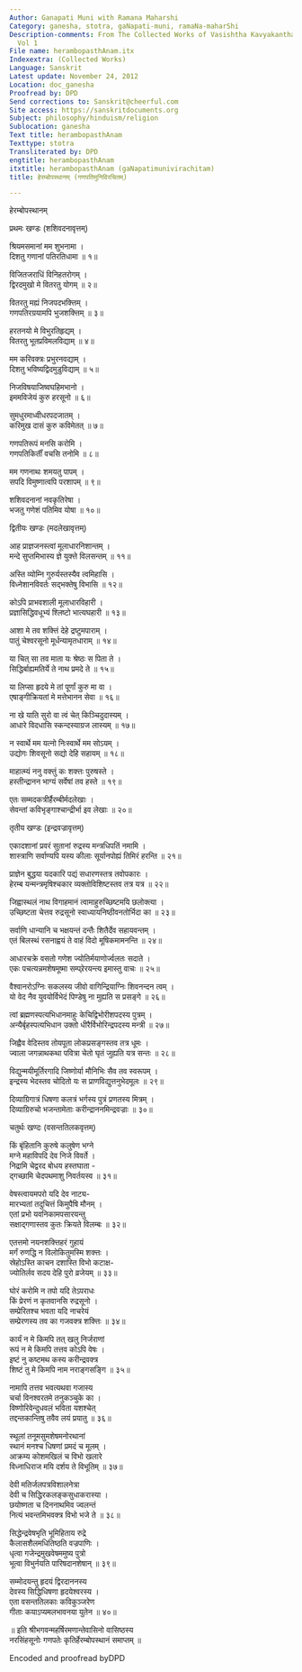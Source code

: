 ```yaml
---
Author: Ganapati Muni with Ramana Maharshi
Category: ganesha, stotra, gaNapati-muni, ramaNa-maharShi
Description-comments: From The Collected Works of Vasishtha Kavyakantha Ganapati Muni
  Vol 1
File name: herambopasthAnam.itx
Indexextra: (Collected Works)
Language: Sanskrit
Latest update: November 24, 2012
Location: doc_ganesha
Proofread by: DPD
Send corrections to: Sanskrit@cheerful.com
Site access: https://sanskritdocuments.org
Subject: philosophy/hinduism/religion
Sublocation: ganesha
Text title: herambopasthAnam
Texttype: stotra
Transliterated by: DPD
engtitle: herambopasthAnam
itxtitle: herambopasthAnam (gaNapatimunivirachitam)
title: हेरम्बोपस्थानम् (गणपतिमुनिविरचितम्)

---
```

  
 हेरम्बोपस्थानम्   
  
प्रथमः खण्डः (शशिवदनावृत्तम्)  
  
श्रियमसमानां मम शुभनामा ।  
दिशतु गणानां पतिरतिधामा ॥ १॥  
  
विजितजराधिं विनिहतरोगम् ।  
द्विरदमुखो मे वितरतु योगम् ॥ २॥  
  
वितरतु मह्यं निजपदभक्त्तिम् ।  
गणपतिरग्रयामपि भुजशक्त्तिम् ॥ ३॥  
  
हरतनयो मे विभुरतिहृद्यम् ।  
वितरतु भूतप्रविमलविद्याम् ॥ ४॥  
  
मम करिवक्त्रः प्रभुरनवद्याम् ।  
दिशतु भविष्यद्विदमुडुविद्याम् ॥ ५॥  
  
निजविषयाजिष्वघहिमभानो ।  
इममविजेयं कुरु हरसूनो ॥ ६॥  
  
सुमधुरमाध्वीधरपदजातम् ।  
करिमुख दासं कुरु कविमेतत् ॥ ७॥  
  
गणपतिरूपं मनसि करोमि ।  
गणपतिकिर्तीं वचसि तनोमि ॥ ८॥  
  
मम गणनाथः शमयतु पापम् ।  
सपदि विमुष्णात्वपि परशापम् ॥ ९॥  
  
शशिवदनानां नवकृतिरेषा ।  
भजतु गणेशं पतिमिव योषा ॥ १०॥  
  
  
  
द्वितीयः खण्डः (मदलेखावृत्तम्)  
  
आह प्राज्ञजनस्त्वां मूलाधारनिशान्तम् ।  
मन्दे सुप्तमिभास्य ज्ञे युक्त्ते विलसन्तम् ॥ ११॥  
  
अस्ति व्योम्नि गुरुर्यस्तस्यैव त्वमिहासि ।  
विध्नेशानविवर्तः सद्भक्तेषु विभासि ॥ १२॥  
  
कोऽपि प्राभवशाली मूलाधारविहारी ।  
प्रज्ञासिद्धिवधूभ्यं श्लिष्टो भात्यघहारी ॥ १३॥  
  
आशा मे तव शक्त्तिं देहे द्रष्टुमपाराम् ।  
पातुं चेश्वरसूनो मूर्धन्यामृतधाराम् ॥ १४॥  
  
या चित् सा तव माता यः श्रेष्ठः स पिता ते ।  
सिद्धिर्बाह्यमतिर्ये ते नाथ प्रमदे ते ॥ १५॥  
  
या लिप्सा हृदये मे तां पूर्णां कुरु मा वा ।  
एषाङ्गीक्रियतां मे मत्तेभानन सेवा ॥ १६॥  
  
ना खे याति सुरो वा त्वं चेत् किञ्चिदुदास्यम् ।  
आधारे विदधासि स्कन्दस्याग्रज लास्यम् ॥ १७॥  
  
न स्वार्थे मम यत्नो निःस्वार्थे मम सोऽयम् ।  
उद्योगः शिवसूनो सद्यो देहि सहायम् ॥ १८॥  
  
माहात्म्यं ननु वक्त्तुं कः शक्त्तः पुरुषस्ते ।  
हस्तीन्द्रानन भाग्यं सर्वेषां तव हस्ते ॥ १९॥  
  
एतः सम्मदकत्रीर्हैरम्बीर्मदलेखाः ।  
सेवन्तां कविभृङ्गाश्चान्द्रीर्भा इव लेखाः ॥ २०॥  
  
  
  
तृतीय खण्डः (इन्द्रवज्रावृत्तम्)  
  
एकादशानां प्रवरं सुतानां रुद्रस्य मन्त्रधिपतिं नमामि ।  
शास्त्राणि सर्वाण्यपि यस्य कीलाः सूर्यानपोह्यं तिमिरं हरन्ति ॥ २१॥  
  
प्राज्ञेन बुद्धया यदकारि पद्यं सधारणस्तत्र तवोपकारः ।  
हेरम्ब यन्मन्त्रमृषिश्चकार व्यक्तोविशिष्टस्तव तत्र यत्र ॥ २२॥  
  
जिह्वास्थलं नाथ विगाहमानं त्वामाहुरुच्छिष्टमयि छलोक्त्या ।  
उच्छिष्टता चेत्तव रुद्रसूनो स्वाध्यायनिष्ठीवनतोर्भिदा का ॥ २३॥  
  
सर्वाणि धान्यानि च भक्षयन्तं दन्तैः शितैर्देव सहायवन्तम् ।  
एतं बिलस्थं रसनाह्वयं ते वाहं विदो मूषिकमामनन्ति ॥ २४॥  
  
आधारचक्रे वसतो गणेश ज्योतिर्मयाणोर्ज्वलतः सदाते ।  
एकः पचत्यन्नमशेषमूष्मा सम्प्र्रेरयन्त्य इमास्तु वाचः ॥ २५॥  
  
वैश्वानरोऽग्निः सकलस्य जीवो वागिन्द्रियाग्निः शिवनन्दन त्वम् ।  
यो वेद नैव युवयोर्विभेदं पिण्डेषु ना मुह्यति स प्रसङ्गे ॥ २६॥  
  
त्वां ब्रह्मणस्पत्यभिधानमाहुः केचिद्विभोरीशपदस्य पुत्रम् ।  
अन्यैर्बृहस्पत्यभिधान उक्तो धीरैर्विभोरिन्द्रपदस्य मन्त्री ॥ २७॥  
  
जिह्वैव वेदिस्तव तोयपूता लोकप्रसङ्गस्तव तत्र धूमः ।  
ज्वाला जगन्नाथकथा पवित्रा चेतो घृतं जुह्यति यत्र सन्तः ॥ २८॥  
  
विद्युन्मयीमूर्तिरगादि जिष्णोर्या मौनिभिः सैव तव स्वरूपम् ।  
इन्द्रस्य भेदस्तव चोदितो यः स प्राणविद्युत्तनुभेदमूलः ॥ २९॥  
  
दिव्याग्रिगात्रं धिषणा कलत्रं भर्गस्य पुत्रं प्रणतस्य मित्रम् ।  
दिव्याग्रिरुचो भजन्तामेताः करीन्द्राननमिन्द्रवज्राः ॥ ३०॥  
  
  
  
चतुर्थः खण्दः (वसन्ततिलकवृत्तम्)  
  
किं बृंहितानि कुरुषे कलुषेण भग्ने  
मग्ने महाविपदि देव निजे विवर्ते ।  
निद्रामि चेद्वरद बोधय हस्तघाता -  
द्गच्छामि चेदपथमाशु निवर्तयस्व ॥ ३१॥  
  
वेषस्त्वायमपरो यदि देव नाट्य-  
मारभ्यतां तदुचित्तं किमुपैषि मौनम् ।  
एतां प्रभो यवनिकामपसारयन्तु  
सक्षाद्गणास्तव कुतः क्रियते विलम्बः ॥ ३२॥  
  
एतत्तमो नयनशक्त्तिहरं गुहायं  
मर्गं रुणद्धि न विलोकितुमस्मि शक्त्तः ।  
स्रेहोऽस्ति काचन दशास्ति विभो कटाक्ष-  
ज्योतिर्लव सदय देहि पुरो व्रजेयम् ॥ ३३॥  
  
घोरं करोमि न तपो यदि तेऽपराधः  
किं प्रेरणं न कृतवानसि रुद्रसूनो ।  
सम्प्रेरितश्च भवता यदि नाचरेयं  
सम्प्रेरणस्य तव का गजवक्त्र शक्त्तिः ॥ ३४॥  
  
कार्यं न मे किमपि तत् खलु निर्जराणां  
रूपं न मे किमपि तत्तव कोऽपि वेषः ।  
इष्टं नु कष्टमथ कस्य करीन्द्रवक्त्र  
शिष्टं तु मे किमपि नाम नराङ्गसङ्गि ॥ ३५॥  
  
नामापि तत्तव भवत्यथवा गजास्य  
चर्चा विनश्वरतमे तनुकञ्चुके का ।  
विष्णोरिवेन्दुधवलं भविता यशश्चेत्  
तद्दन्तकान्तिषु तवैव लयं प्रयातु ॥ ३६॥  
  
स्थूलां तनूमसुमशेषमनोरथानां  
स्थानं मनश्च धिषणां प्रमदं च मूलम् ।  
आक्रम्य कोशमखिलं च विभो खलारे  
विध्नाधिराज मयि दर्शय ते विभूतिम् ॥ ३७॥  
  
देवी मतिर्जलपत्रविशालनेत्रा  
देवी च सिद्धिरकलङ्कसुधाकरास्या ।  
छयोष्णता च दिननाथमिव ज्वलन्तं  
नित्यं भवन्तमिभवक्त्र विभो भजे ते ॥ ३८॥  
  
सिद्धेन्द्रवेषभृति भूमिहिताय रुद्रे  
कैलासशैलमधितिष्ठति वज्रपाणिः ।  
धृत्वा गजेन्द्रमुखवेषममुष्य पुत्रो  
भूत्वा विभुर्नयति पारिषदानशेषान् ॥ ३९॥  
  
सम्मोदयन्तु हृदयं द्विरदाननस्य  
देवस्य सिद्धिधिषणा हृदयेश्वरस्य ।  
एता वसन्ततिलकाः कविकुञ्जरेण  
गीताः कयाऽप्यमलभावनया युतेन ॥ ४०॥  
  
॥ इति श्रीभगवन्महर्षिरमणान्तेवासिनो वासिष्ठस्य  
नरसिंहसूनोः गणपतेः कृतिर्हेरम्बोपस्थानं समाप्तम् ॥  
  
  
Encoded and proofread byDPD  
  
